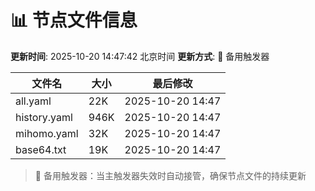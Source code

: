 # 📊 节点文件信息

**更新时间**: 2025-10-20 14:47:42 北京时间
**更新方式**: 🔄 备用触发器

| 文件名 | 大小 | 最后修改 |
|--------|------|----------|
| all.yaml | 22K | 2025-10-20 14:47 |
| history.yaml | 946K | 2025-10-20 14:47 |
| mihomo.yaml | 32K | 2025-10-20 14:47 |
| base64.txt | 19K | 2025-10-20 14:47 |

> 🔄 备用触发器：当主触发器失效时自动接管，确保节点文件的持续更新
